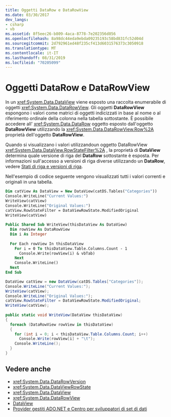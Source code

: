 ```yaml
---
title: Oggetti DataRow e DataRowView
ms.date: 03/30/2017
dev_langs:
- csharp
- vb
ms.assetid: 8f5eec26-b809-4aca-8778-7e202356d856
ms.openlocfilehash: 8a98dc44eda9ebda09235193c58bd831fc52d04d
ms.sourcegitcommit: 2d792961ed48f235cf413d6031576373c3050918
ms.translationtype: MT
ms.contentlocale: it-IT
ms.lasthandoff: 08/31/2019
ms.locfileid: "70205099"
---
```

# <a name="datarows-and-datarowviews"></a>Oggetti DataRow e DataRowView
In un <xref:System.Data.DataView> viene esposto una raccolta enumerabile di oggetti <xref:System.Data.DataRowView>. Gli oggetti **DataRowView** espongono i valori come matrici di oggetti indicizzati in base al nome o al riferimento ordinale della colonna nella tabella sottostante. È possibile accedere all' <xref:System.Data.DataRow> oggetto esposto dall'oggetto **DataRowView** utilizzando la <xref:System.Data.DataRowView.Row%2A> proprietà dell'oggetto **DataRowView**.  
  
 Quando si visualizzano i valori utilizzandoun oggetto DataRowView <xref:System.Data.DataView.RowStateFilter%2A> , la proprietà di **DataView** determina quale versione di riga del **DataRow** sottostante è esposta. Per informazioni sull'accesso a versioni di riga diverse utilizzando un **DataRow**, vedere [Stati di riga e versioni di riga](row-states-and-row-versions.md).  
  
 Nell'esempio di codice seguente vengono visualizzati tutti i valori correnti e originali in una tabella.  
  
```vb  
Dim catView As DataView = New DataView(catDS.Tables("Categories"))  
Console.WriteLine("Current Values:")  
WriteView(catView)  
Console.WriteLine("Original Values:")  
catView.RowStateFilter = DataViewRowState.ModifiedOriginal  
WriteView(catView)      
  
Public Shared Sub WriteView(thisDataView As DataView)  
  Dim rowView As DataRowView  
  Dim i As Integer  
  
  For Each rowView In thisDataView  
    For i = 0 To thisDataView.Table.Columns.Count - 1  
      Console.Write(rowView(i) & vbTab)  
    Next  
    Console.WriteLine()  
  Next  
End Sub  
```  
  
```csharp  
DataView catView = new DataView(catDS.Tables["Categories"]);  
Console.WriteLine("Current Values:");  
WriteView(catView);  
Console.WriteLine("Original Values:");  
catView.RowStateFilter = DataViewRowState.ModifiedOriginal;  
WriteView(catView);  
  
public static void WriteView(DataView thisDataView)  
{  
  foreach (DataRowView rowView in thisDataView)  
  {  
    for (int i = 0; i < thisDataView.Table.Columns.Count; i++)  
      Console.Write(rowView[i] + "\t");  
    Console.WriteLine();  
  }  
}  
```  
  
## <a name="see-also"></a>Vedere anche

- <xref:System.Data.DataRowVersion>
- <xref:System.Data.DataViewRowState>
- <xref:System.Data.DataView>
- <xref:System.Data.DataRowView>
- [DataView](dataviews.md)
- [Provider gestiti ADO.NET e Centro per sviluppatori di set di dati](https://go.microsoft.com/fwlink/?LinkId=217917)
